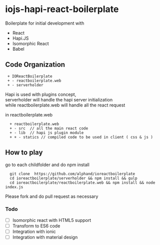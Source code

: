 # iojs-hapi-react-boilerplate
Boilerplate for initial development with 
- React
- Hapi.JS
- Isomorphic React
- Babel

## Code Organization 
```
 + IOReactBoilerplate
 + - reactboilerplate.web
 + - serverholder
```

Hapi is used with plugins concept,  
serverholder will handle the hapi server initialization  
while reactboilerplate.web will handle all the react request  

in reactboilerplate.web 
```
  + reactboilerplate.web 
  + - src  // all the main react code  
  + - lib  // hapi js plugin module 
  + + - statics // compiled code to be used in client ( css & js ) 
```

## How to play
go to each childfolder and do npm install 
```
  git clone  https://github.com/alphand/ioreactboilerplate
  cd ioreactboilerplate/serverholder && npm install && gulp
  cd ioreactboilerplate/reactboilerplate.web && npm install && node index.js
```

Please fork and do pull request as necessary 

### Todo 
- [ ] Isomorphic react with HTML5 support 
- [ ] Transform to ES6 code 
- [ ] Integration with ionic 
- [ ] Integration with material design  